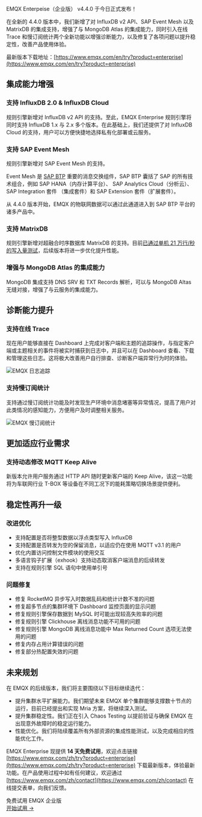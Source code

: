EMQX Enterpeise（企业版） v4.4.0 于今日正式发布！

在全新的 4.4.0 版本中，我们新增了对 InfluxDB v2 API、SAP Event Mesh 以及 MatrixDB 的集成支持，增强了与 MongoDB Atlas 的集成能力，同时引入在线 Trace 和慢订阅统计两个全新功能以增强诊断能力，以及修复了各项问题以提升稳定性，改善产品使用体验。

最新版本下载地址：[https://www.emqx.com/en/try?product=enterprise](https://www.emqx.com/en/try?product=enterprise)

## 集成能力增强

### 支持 InfluxDB 2.0 & InfluxDB Cloud

规则引擎新增对 InfluxDB v2 API 的支持。至此，EMQX Enterprise 规则引擎将同时支持 InfluxDB 1.x 与 2.x 多个版本。在此基础上，我们还提供了对 InfluxDB Cloud 的支持，用户可以方便快捷地选择私有化部署或云服务。

### 支持 SAP Event Mesh

规则引擎新增对 SAP Event Mesh 的支持。

Event Mesh 是 [SAP BTP](https://www.sap.com/products/business-technology-platform.html) 重要的消息交换组件，SAP BTP 囊括了 SAP 的所有技术组合，例如 SAP HANA（内存计算平台）、 SAP Analytics Cloud（分析云）、SAP Integration 套件 （集成套件）和 SAP Extension 套件（扩展套件）。

从 4.4.0 版本开始，EMQX 的物联网数据可以通过此通道进入到 SAP BTP 平台的诸多产品中。

### 支持 MatrixDB

规则引擎新增对超融合时序数据库 MatrixDB 的支持。目前[已通过单机 21 万行/秒的写入量测试](https://www.emqx.com/zh/blog/emqx-and-matrixdb)，后续版本将进一步优化提升性能。

### 增强与 MongoDB Atlas 的集成能力

MongoDB 集成支持 DNS SRV 和 TXT Records 解析，可以与 MongoDB Altas 无缝对接，增强了与云服务的集成能力。

## 诊断能力提升

### 支持在线 Trace

现在用户能够直接在 Dashboard 上完成对客户端和主题的追踪操作，与指定客户端或主题相关的事件将被实时捕获到日志中，并且可以在 Dashboard 查看、下载和管理这些日志。这将极大改善用户自行排查、诊断客户端异常行为时的体验。

![EMQX 日志追踪](https://assets.emqx.com/images/36b6022f50682f5346121669254a5abd.png)

### 支持慢订阅统计

支持通过慢订阅统计功能及时发现生产环境中消息堵塞等异常情况，提高了用户对此类情况的感知能力，方便用户及时调整相关服务。

![EMQX 慢订阅统计](https://assets.emqx.com/images/4fb2f745e0f58962833442d3f2d630e6.png)

## 更加适应行业需求

### 支持动态修改 MQTT Keep Alive

新版本允许用户服务通过 HTTP API 随时更新客户端的 Keep Alive，该这一功能将为车联网行业 T-BOX 等设备在不同工况下的能耗策略切换场景提供便利。

## 稳定性再升一级

### 改进优化

- 支持配置是否将整型数据以浮点类型写入 InfluxDB
- 支持配置是否转发为空的保留消息，以适应仍在使用 MQTT v3.1 的用户
- 优化内置访问控制文件模块的使用交互
- 多语言钩子扩展（exhook）支持动态取消客户端消息的后续转发
- 支持在规则引擎 SQL 语句中使用单引号

### 问题修复

- 修复 RocketMQ 异步写入时数据乱码和统计计数不准的问题
- 修复超多节点的集群环境下 Dashboard 监控页面的显示问题
- 修复规则引擎保存数据到 MySQL 时可能出现较高失败率的问题
- 修复规则引擎 Clickhouse 离线消息功能不可用的问题
- 修复规则引擎 MongoDB 离线消息功能中 Max Returned Count 选项无法使用的问题
- 修复内存占用计算错误的问题
- 修复部分热配置失效的问题

## 未来规划

在 EMQX 的后续版本，我们将主要围绕以下目标继续迭代：

- 提升集群水平扩展能力。我们期望未来 EMQX 单个集群能够支撑数十节点的运行，目前已经提出和实现 Mria 方案，将继续深入测试。
- 提升集群稳定性。我们正在引入  Chaos Testing 以提前验证与确保 EMQX 在出现意外故障时的稳定运行能力。
- 性能优化。我们将陆续覆盖所有外部资源的集成性能测试，以及完成相应的性能优化工作。

 

EMQX Enterprise 现提供 **14 天免费试用**，欢迎点击链接 [https://www.emqx.com/zh/try?product=enterprise](https://www.emqx.com/zh/try?product=enterprise) 下载最新版本，体验最新功能。在产品使用过程中如有任何建议，欢迎通过 [https://www.emqx.com/zh/contact](https://www.emqx.com/zh/contact) 在线提交表单，向我们反馈。


<section class="promotion">
    <div>
        免费试用 EMQX 企业版
    </div>
    <a href="https://www.emqx.com/zh/try?product=enterprise" class="button is-gradient px-5">开始试用 →</a >
</section>
